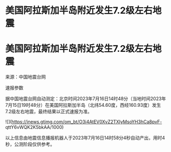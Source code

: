 # 美国阿拉斯加半岛附近发生7.2级左右地震

# 美国阿拉斯加半岛附近发生7.2级左右地震

来源：中国地震台网

速报参数

据中国地震台网自动测定：北京时间2023年7月16日14时48分（当地时间2023年7月15日19时48分）在美国阿拉斯加半岛（北纬54.60度，西经160.93度）发生7.2级左右地震，最终结果以正式速报为准。

![](https://inews.gtimg.com/om_bt/O3i4AtEV0XvZ2TXIyMsoYH3hCa8pvF-
qttY6vWQK2K5bkAA/1000)

以上信息由地震信息播报机器人于2023年7月16日14时58分4秒自动产出，用时4秒，公测阶段仅供参考。

